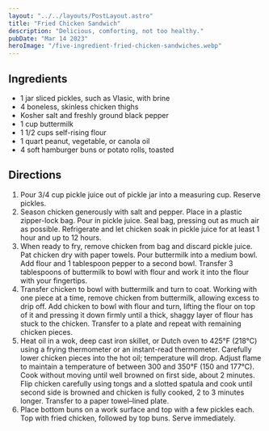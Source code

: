 ```yaml
---
layout: "../../layouts/PostLayout.astro"
title: "Fried Chicken Sandwich"
description: "Delicious, comforting, not too healthy."
pubDate: "Mar 14 2023"
heroImage: "/five-ingredient-fried-chicken-sandwiches.webp"
---
```


## Ingredients
- 1 jar sliced pickles, such as Vlasic, with brine
- 4 boneless, skinless chicken thighs
- Kosher salt and freshly ground black pepper
- 1 cup buttermilk
- 1 1/2 cups self-rising flour
- 1 quart peanut, vegetable, or canola oil
- 4 soft hamburger buns or potato rolls, toasted

## Directions
1. Pour 3/4 cup pickle juice out of pickle jar into a measuring cup. Reserve pickles.
2. Season chicken generously with salt and pepper. Place in a plastic zipper-lock bag. Pour in pickle juice. Seal bag, pressing out as much air as possible. Refrigerate and let chicken soak in pickle juice for at least 1 hour and up to 12 hours.
3. When ready to fry, remove chicken from bag and discard pickle juice. Pat chicken dry with paper towels. Pour buttermilk into a medium bowl. Add flour and 1 tablespoon pepper to a second bowl. Transfer 3 tablespoons of buttermilk to bowl with flour and work it into the flour with your fingertips.
4. Transfer chicken to bowl with buttermilk and turn to coat. Working with one piece at a time, remove chicken from buttermilk, allowing excess to drip off. Add chicken to bowl with flour and turn, lifting the flour on top of it and pressing it down firmly until a thick, shaggy layer of flour has stuck to the chicken. Transfer to a plate and repeat with remaining chicken pieces.
5. Heat oil in a wok, deep cast iron skillet, or Dutch oven to 425°F (218°C) using a frying thermometer or an instant-read thermometer. Carefully lower chicken pieces into the hot oil; temperature will drop. Adjust flame to maintain a temperature of between 300 and 350°F (150 and 177°C). Cook without moving until well browned on first side, about 2 minutes. Flip chicken carefully using tongs and a slotted spatula and cook until second side is browned and chicken is fully cooked, 2 to 3 minutes longer. Transfer to a paper towel–lined plate.
6. Place bottom buns on a work surface and top with a few pickles each. Top with fried chicken, followed by top buns. Serve immediately.